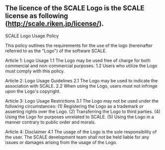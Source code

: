 The licence of the SCALE Logo is the SCALE license as following (http://scale.riken.jp/license/).
---
SCALE Logo Usage Policy

This policy outlines the requirements for the use of the logo (hereinafter referred to as the "Logo") of the software SCALE.

Article 1: Logo Usage
1.1 The Logo may be used free of charge for both commercial and non-commercial purposes.
1.2 Users who utilize the Logo must comply with this policy.

Article 2: Logo Usage Guidelines
2.1 The Logo may be used to indicate the association with SCALE.
2.2 When using the Logo, users must not infringe upon the Logo's copyright.

Article 3: Logo Usage Restrictions
3.1 The Logo may not be used under the following circumstances:
(1) Registering the Logo as a trademark or asserting rights over the Logo.
(2) Transferring the Logo to third parties.
(4) Using the Logo for purposes unrelated to SCALE.
(5) Using the Logo in a manner contrary to public order and morals.

Article 4: Disclaimer
4.1 The usage of the Logo is the sole responsibility of the user. The SCALE development team shall not be held liable for any issues or damages arising from the usage of the Logo.

